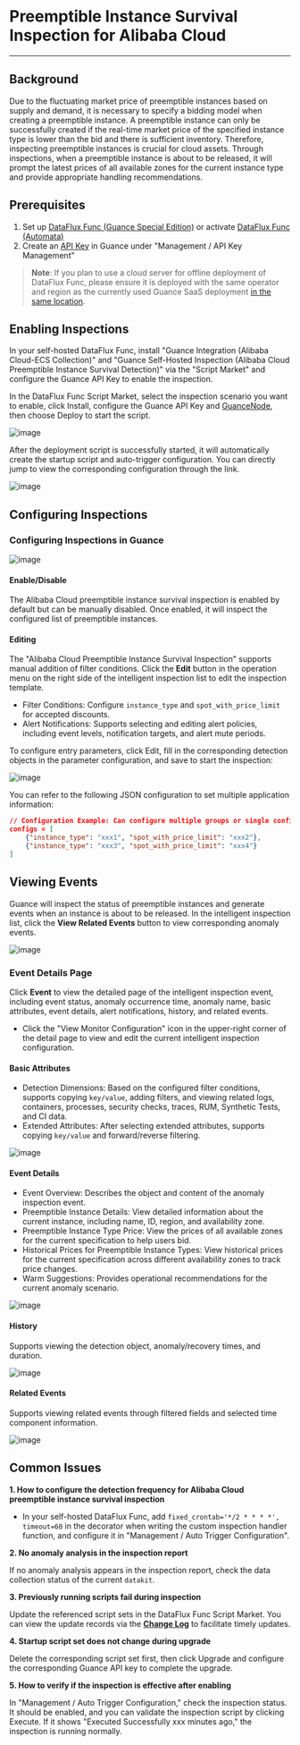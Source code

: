 # Preemptible Instance Survival Inspection for Alibaba Cloud

---

## Background

Due to the fluctuating market price of preemptible instances based on supply and demand, it is necessary to specify a bidding model when creating a preemptible instance. A preemptible instance can only be successfully created if the real-time market price of the specified instance type is lower than the bid and there is sufficient inventory. Therefore, inspecting preemptible instances is crucial for cloud assets. Through inspections, when a preemptible instance is about to be released, it will prompt the latest prices of all available zones for the current instance type and provide appropriate handling recommendations.

## Prerequisites

1. Set up [DataFlux Func (Guance Special Edition)](https://func.guance.com/#/) or activate [DataFlux Func (Automata)](../../dataflux-func/index.md)
2. Create an [API Key](../../management/api-key/open-api.md) in Guance under "Management / API Key Management"

> **Note**: If you plan to use a cloud server for offline deployment of DataFlux Func, please ensure it is deployed with the same operator and region as the currently used Guance SaaS deployment [in the same location](../../../getting-started/necessary-for-beginners/select-site/).

## Enabling Inspections

In your self-hosted DataFlux Func, install "Guance Integration (Alibaba Cloud-ECS Collection)" and "Guance Self-Hosted Inspection (Alibaba Cloud Preemptible Instance Survival Detection)" via the "Script Market" and configure the Guance API Key to enable the inspection.

In the DataFlux Func Script Market, select the inspection scenario you want to enable, click Install, configure the Guance API Key and [GuanceNode](https://func.guance.com/doc/script-market-guance-monitor-connect-to-other-guance-node/), then choose Deploy to start the script.

![image](../img/create_checker.png)

After the deployment script is successfully started, it will automatically create the startup script and auto-trigger configuration. You can directly jump to view the corresponding configuration through the link.

![image](../img/success_checker.png)

## Configuring Inspections

### Configuring Inspections in Guance

![image](../img/spot_alive02.png)

#### Enable/Disable
The Alibaba Cloud preemptible instance survival inspection is enabled by default but can be manually disabled. Once enabled, it will inspect the configured list of preemptible instances.

#### Editing
The "Alibaba Cloud Preemptible Instance Survival Inspection" supports manual addition of filter conditions. Click the **Edit** button in the operation menu on the right side of the intelligent inspection list to edit the inspection template.

* Filter Conditions: Configure `instance_type` and `spot_with_price_limit` for accepted discounts.
* Alert Notifications: Supports selecting and editing alert policies, including event levels, notification targets, and alert mute periods.

To configure entry parameters, click Edit, fill in the corresponding detection objects in the parameter configuration, and save to start the inspection:

![image](../img/spot_alive03.png)

You can refer to the following JSON configuration to set multiple application information:

```json
// Configuration Example: Can configure multiple groups or single configurations
configs = [
    {"instance_type": "xxx1", "spot_with_price_limit": "xxx2"},
    {"instance_type": "xxx3", "spot_with_price_limit": "xxx4"}
]
```

## Viewing Events
Guance will inspect the status of preemptible instances and generate events when an instance is about to be released. In the intelligent inspection list, click the **View Related Events** button to view corresponding anomaly events.

![image](../img/spot_alive04.png)

### Event Details Page
Click **Event** to view the detailed page of the intelligent inspection event, including event status, anomaly occurrence time, anomaly name, basic attributes, event details, alert notifications, history, and related events.

* Click the "View Monitor Configuration" icon in the upper-right corner of the detail page to view and edit the current intelligent inspection configuration.

#### Basic Attributes
* Detection Dimensions: Based on the configured filter conditions, supports copying `key/value`, adding filters, and viewing related logs, containers, processes, security checks, traces, RUM, Synthetic Tests, and CI data.
* Extended Attributes: After selecting extended attributes, supports copying `key/value` and forward/reverse filtering.

![image](../img/spot_alive05.png)

#### Event Details
* Event Overview: Describes the object and content of the anomaly inspection event.
* Preemptible Instance Details: View detailed information about the current instance, including name, ID, region, and availability zone.
* Preemptible Instance Type Price: View the prices of all available zones for the current specification to help users bid.
* Historical Prices for Preemptible Instance Types: View historical prices for the current specification across different availability zones to track price changes.
* Warm Suggestions: Provides operational recommendations for the current anomaly scenario.

![image](../img/spot_alive06.png)

#### History
Supports viewing the detection object, anomaly/recovery times, and duration.

![image](../img/spot_alive07.png)

#### Related Events
Supports viewing related events through filtered fields and selected time component information.

![image](../img/spot_alive08.png)

## Common Issues
**1. How to configure the detection frequency for Alibaba Cloud preemptible instance survival inspection**

* In your self-hosted DataFlux Func, add `fixed_crontab='*/2 * * * *', timeout=60` in the decorator when writing the custom inspection handler function, and configure it in "Management / Auto Trigger Configuration".

**2. No anomaly analysis in the inspection report**

If no anomaly analysis appears in the inspection report, check the data collection status of the current `datakit`.

**3. Previously running scripts fail during inspection**

Update the referenced script sets in the DataFlux Func Script Market. You can view the update records via the [**Change Log**](https://func.guance.com/doc/script-market-guance-changelog/) to facilitate timely updates.

**4. Startup script set does not change during upgrade**

Delete the corresponding script set first, then click Upgrade and configure the corresponding Guance API key to complete the upgrade.

**5. How to verify if the inspection is effective after enabling**

In "Management / Auto Trigger Configuration," check the inspection status. It should be enabled, and you can validate the inspection script by clicking Execute. If it shows "Executed Successfully xxx minutes ago," the inspection is running normally.